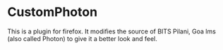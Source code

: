 # CustomPhoton
This is a plugin for firefox. It modifies the source of BITS Pilani, Goa lms (also called Photon) to give it a better look and feel.
